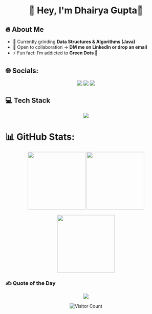 <!-- Header -->
<h1 align="center">💫 Hey, I'm Dhairya Gupta👋</h1>


## 🔥 About Me
- 🔭 Currently grinding **Data Structures & Algorithms (Java)**
- 🤝 Open to collaboration → **DM me on LinkedIn or drop an email**
- ⚡ Fun fact: I’m addicted to **Green Dots 💚**

  
## 🌐 Socials:
<p align="center">
  <a href="https://linkedin.com/in/https://www.linkedin.com/in/dhairya-gupta-55153a30b/"><img src="https://img.shields.io/badge/-LinkedIn-0A66C2?style=for-the-badge&logo=linkedin&logoColor=white"/></a>
  <a href="https://instagram.com/guptaa.dhairya_329"><img src="https://img.shields.io/badge/-Instagram-E4405F?style=for-the-badge&logo=instagram&logoColor=white"/></a>
  <a href="mailto:dhairyagupta329@gmail.com"><img src="https://img.shields.io/badge/-Email-D14836?style=for-the-badge&logo=gmail&logoColor=white"/></a>
</p>


## 💻 Tech Stack
<p align="center">
  <img src="https://skillicons.dev/icons?i=java,c,python,git,github" />
</p>


# 📊 GitHub Stats:
<p align="center">
  <img src="https://github-readme-stats.vercel.app/api?username=Dhairya329&theme=tokyonight&show_icons=true&hide_border=true&count_private=false" height="180"/>
  <img src="https://github-readme-stats.vercel.app/api/top-langs/?username=Dhairya329&theme=tokyonight&layout=compact&hide_border=true" height="180"/>
</p>

<p align="center">
  <img src="https://nirzak-streak-stats.vercel.app?user=Dhairya329&theme=tokyonight&hide_border=true" height="180"/>
</p>


### ✍️ Quote of the Day
<p align="center">
  <img src="https://quotes-github-readme.vercel.app/api?type=horizontal&theme=tokyonight"/>
</p>


<p align="center">
  <img src="https://visitcount.itsvg.in/api?id=mach&icon=5&color=6" alt="Visitor Count"/>
</p>
